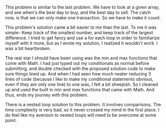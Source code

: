 This problem is similar to the last problem. We have to look at a given array, and see when's the best day to buy, and the best day to sell. The catch now, is that we can only make one transaction. So we have to make it count.

This problem's solution came a bit easier to me than the last. To me it was simple- Keep track of the smallest number, and keep track of the largest difference. I tried to get fancy and use a for each loop in order to familiarize myself with it more, but as I wrote my solution, I realized it wouldn't work. I was a bit heartbroken.

The real star I should have been using was the min and max functions that come with Math. I had just typed out my conditionals as normal before submitting, and double checked with the proposed solution code to make sure things lined up. And when I had seen how much neater reducing 3 lines of code (because I like to make my conditional statements obvious, even if they are only one line) to one was, I felt a bit sheepish. So I cleaned up and used the built in min and max functions that came with Math. And thus, ends my journey with this problem.

There is a nested loop solution to this problem. It involves comparisons. The time complexity is very bad, so it never crossed my mind in the first place. I do feel like my aversion to nested loops will need to be overcome at some point.

